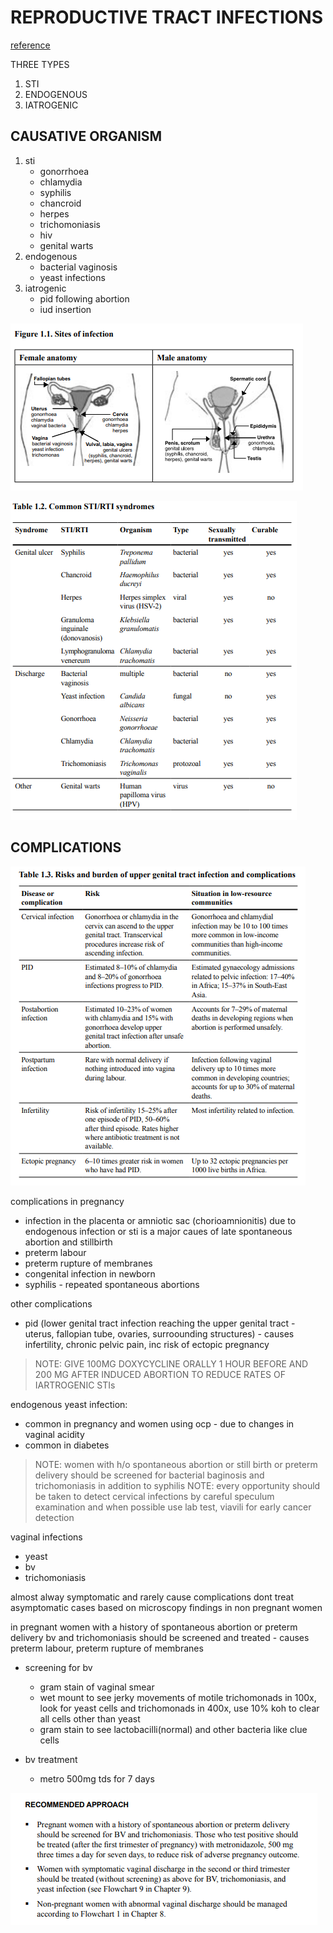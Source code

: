 # REPRODUCTIVE TRACT INFECTIONS
[reference](http://apps.who.int/iris/bitstream/handle/10665/43116/9241592656.pdf?sequence=1)

THREE TYPES 
1. STI
2. ENDOGENOUS
3. IATROGENIC 

## CAUSATIVE ORGANISM

1. sti
	- gonorrhoea
	- chlamydia
	- syphilis
	- chancroid
	- herpes
	- trichomoniasis
	- hiv
	- genital warts
2. endogenous
	- bacterial vaginosis
	- yeast infections
3. iatrogenic
	- pid following abortion
	- iud insertion

![sites of rti](./reproductive_tract_infections/sites_of_rti.png)

![rti syndromes](./reproductive_tract_infections/rti_syndromes.png)

## COMPLICATIONS
![complications](./reproductive_tract_infections/rti_complications.png)


complications in pregnancy
- infection in the placenta or amniotic sac (chorioamnionitis) due to endogenous infection or sti is a major caues of late spontaneous abortion and stillbirth
- preterm labour
- preterm rupture of membranes
- congenital infection in newborn
- syphilis - repeated spontaneous abortions

other complications
- pid (lower genital tract infection reaching the upper genital tract - uterus, fallopian tube, ovaries, surroounding structures) - causes infertility, chronic pelvic pain, inc risk of ectopic pregnancy

> NOTE: GIVE 100MG DOXYCYCLINE ORALLY 1 HOUR BEFORE AND 200 MG AFTER INDUCED ABORTION TO REDUCE RATES OF IARTROGENIC STIs

endogenous yeast infection:
- common in pregnancy and women using ocp - due to changes in vaginal acidity
- common in diabetes

> NOTE: women with h/o spontaneous abortion or still birth or preterm delivery should be screened for bacterial baginosis and trichomoniasis in addition to syphilis
> NOTE: every opportunity should be taken to detect cervical infections by careful speculum examination and when possible use lab test, viavili for early cancer detection

vaginal infections 
- yeast
- bv
- trichomoniasis

almost alway symptomatic and rarely cause complications
dont treat asymptomatic cases based on microscopy findings in non pregnant women

in pregnant women with a history of spontaneous abortion or preterm delivery bv and trichomoniasis should be screened and treated - causes preterm labour, preterm rupture of membranes

- screening for bv
	- gram stain of vaginal smear 
	- wet mount to see jerky movements of motile trichomonads in 100x, look for yeast cells and trichomonads in 400x, use 10% koh to clear all cells other than yeast
	- gram stain to see lactobacilli(normal) and other bacteria like clue cells


- bv treatment 
	- metro 500mg tds for 7 days

![bv treatment](./reproductive_tract_infections/bv_rx.png)
